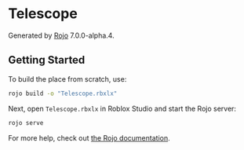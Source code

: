 # Telescope
Generated by [Rojo](https://github.com/rojo-rbx/rojo) 7.0.0-alpha.4.

## Getting Started
To build the place from scratch, use:

```bash
rojo build -o "Telescope.rbxlx"
```

Next, open `Telescope.rbxlx` in Roblox Studio and start the Rojo server:

```bash
rojo serve
```

For more help, check out [the Rojo documentation](https://rojo.space/docs).